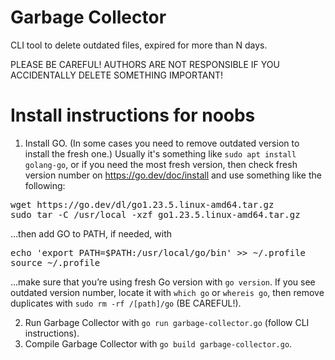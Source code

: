 # Garbage Collector

CLI tool to delete outdated files, expired for more than N days.

PLEASE BE CAREFUL! AUTHORS ARE NOT RESPONSIBLE IF YOU ACCIDENTALLY DELETE SOMETHING IMPORTANT!

# Install instructions for noobs

1. Install GO. (In some cases you need to remove outdated version to install the fresh one.)
Usually it's something like `sudo apt install golang-go`, or if you need the most fresh version, then check fresh version number on https://go.dev/doc/install and use something like the following:
<pre>wget https://go.dev/dl/go1.23.5.linux-amd64.tar.gz
sudo tar -C /usr/local -xzf go1.23.5.linux-amd64.tar.gz</pre>
...then add GO to PATH, if needed, with
<pre>echo 'export PATH=$PATH:/usr/local/go/bin' >> ~/.profile
source ~/.profile</pre>
...make sure that you’re using fresh Go version with `go version`. If you see outdated version number, locate it with `which go` or `whereis go`, then remove duplicates with `sudo rm -rf /[path]/go` (BE CAREFUL!).

2. Run Garbage Collector with `go run garbage-collector.go` (follow CLI instructions).
3. Compile Garbage Collector with `go build garbage-collector.go`.
